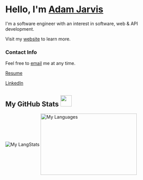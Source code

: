 # Hello, I'm [Adam Jarvis](https://jarvisar.github.io/)

I'm a software engineer with an interest in software, web & API development. 

Visit my [website](https://jarvisar.github.io/) to learn more.

### Contact Info

Feel free to [email](mailto:adamjarvis04@gmail.com) me at any time.

[Resume](https://jarvisar.github.io/assets/AdamJarvisResume.pdf)

[LinkedIn](https://www.linkedin.com/in/jarvisar)

<!-- GitHub section -->

 ##  My GitHub Stats <img src = "https://i.pinimg.com/originals/65/c4/f4/65c4f452571be1261e9c623f7da488ac.gif" width = 35px> 
 
 <div>
   <img align="center" src="https://github-readme-streak-stats.herokuapp.com/?user=jarvisar" alt="My LangStats" />
  <img align="center" src="https://github-readme-stats.vercel.app/api/top-langs?username=jarvisar&langs_count=10&show_icons=true&locale=en&layout=compact&theme=light" alt="My Languages" height="192px"  width="300px"/>
</div>
<br>

<!-- GitHub section: END -->
